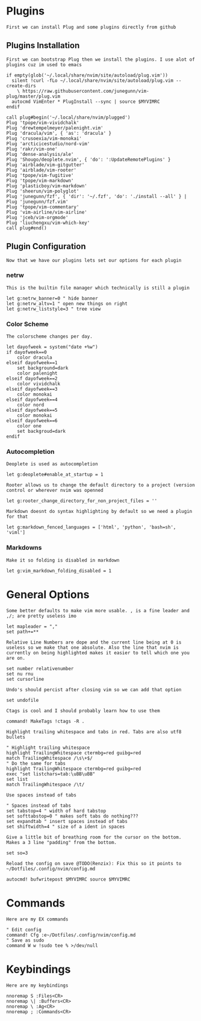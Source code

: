 # Plugins

    First we can install Plug and some plugins directly from github

## Plugins Installation

    First we can bootstrap Plug then we install the plugins. I use alot of plugins cuz im used to emacs

```vim
if empty(glob('~/.local/share/nvim/site/autoload/plug.vim'))
  silent !curl -fLo ~/.local/share/nvim/site/autoload/plug.vim --create-dirs
    \ https://raw.githubusercontent.com/junegunn/vim-plug/master/plug.vim
  autocmd VimEnter * PlugInstall --sync | source $MYVIMRC
endif

call plug#begin('~/.local/share/nvim/plugged')
Plug 'tpope/vim-vividchalk'
Plug 'drewtempelmeyer/palenight.vim'
Plug 'dracula/vim', { 'as': 'dracula' }
Plug 'crusoexia/vim-monokai'
Plug 'arcticicestudio/nord-vim'  
Plug 'rakr/vim-one'
Plug 'dense-analysis/ale'
Plug 'Shougo/deoplete.nvim', { 'do': ':UpdateRemotePlugins' }
Plug 'airblade/vim-gitgutter'
Plug 'airblade/vim-rooter'
Plug 'tpope/vim-fugitive'
Plug 'tpope/vim-markdown'
Plug 'plasticboy/vim-markdown'
Plug 'sheerun/vim-polyglot'
Plug 'junegunn/fzf', { 'dir': '~/.fzf', 'do': './install --all' } | Plug 'junegunn/fzf.vim'
Plug 'tpope/vim-commentary'
Plug 'vim-airline/vim-airline'
Plug 'jceb/vim-orgmode'
Plug 'liuchengxu/vim-which-key'
call plug#end()
```

## Plugin Configuration 

    Now that we have our plugins lets set our options for each plugin

### netrw

    This is the builtin file manager which technically is still a plugin

```vim
let g:netrw_banner=0 " hide banner
let g:netrw_altv=1 " open new things on right
let g:netrw_liststyle=3 " tree view
```

### Color Scheme

    The colorscheme changes per day.
    
```vim
let dayofweek = system("date +%w")
if dayofweek==0
    color dracula
elseif dayofweek==1
    set background=dark 
    color palenight
elseif dayofweek==2
    color vividchalk
elseif dayofweek==3
    color monokai
elseif dayofweek==4
    color nord
elseif dayofweek==5
    color monokai
elseif dayofweek==6
    color one
    set backgroud=dark
endif
```

### Autocompletion

    Deoplete is used as autocompletion

```vim
let g:deoplete#enable_at_startup = 1
```

    Rooter allows us to change the default directory to a project (version control or wherever nvim was openned

```vim
let g:rooter_change_directory_for_non_project_files = ''
```

    Markdown doesnt do syntax highlighting by default so we need a plugin for that

```vim
let g:markdown_fenced_languages = ['html', 'python', 'bash=sh', 'viml']
```

### Markdowns

    Make it so folding is disabled in markdown

```vim
let g:vim_markdown_folding_disabled = 1
```

# General Options
    
    Some better defaults to make vim more usable. , is a fine leader and ,/; are pretty useless imo

```vim
let mapleader = ","
set path+=**
```

    Relative Line Numbers are dope and the current line being at 0 is useless so we make that one absolute. Also the line that nvim is currently on being highlighted makes it easier to tell which one you are on.

```vim
set number relativenumber
set nu rnu
set cursorline
```

    Undo's should percist after closing vim so we can add that option
```vim
set undofile
```

    Ctags is cool and I should probably learn how to use them

```vim
command! MakeTags !ctags -R .
```

    Highlight trailing whitespace and tabs in red. Tabs are also utf8 bullets

```vim
" Highlight trailing whitespace
highlight TrailingWhitespace ctermbg=red guibg=red
match TrailingWhitespace /\s\+$/
" Do the same for tabs
highlight TrailingWhitespace ctermbg=red guibg=red
exec "set listchars=tab:\uBB\uBB"
set list
match TrailingWhitespace /\t/
```

    Use spaces instead of tabs

```vim
" Spaces instead of tabs
set tabstop=4 " width of hard tabstop
set softtabstop=0 " makes soft tabs do nothing???
set expandtab " insert spaces instead of tabs
set shiftwidth=4 " size of a ident in spaces
```

    Give a little bit of breathing room for the cursor on the bottom. Makes a 3 line "padding" from the bottom.

```vim
set so=3
```

    Reload the config on save @TODO(Renzix): Fix this so it points to ~/Dotfiles/.config/nvim/config.md

```vim
autocmd! bufwritepost $MYVIMRC source $MYVIMRC
```

# Commands

    Here are my EX commands

```vim
" Edit config
command! Cfg :e~/Dotfiles/.config/nvim/config.md
" Save as sudo
command W w !sudo tee % >/dev/null
```

# Keybindings

    Here are my keybindings

```vim
nnoremap S :Files<CR>
nnoremap \| :Buffers<CR>
nnoremap \ :Ag<CR>
nnoremap ; :Commands<CR>
```


